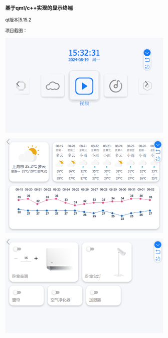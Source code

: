 ### 基于qml/c++实现的显示终端

qt版本|5.15.2  

项目截图：

![1](./doc/1.gif)

![2](./doc/2.png)

![3](./doc/3.png)
